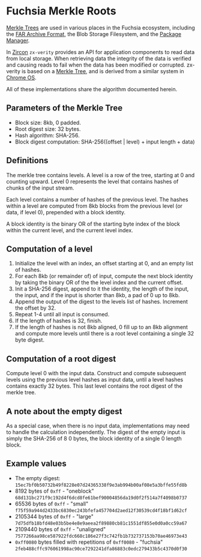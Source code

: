 # Fuchsia Merkle Roots

[Merkle Trees][merkletree] are used in various places in the Fuchsia ecosystem,
including the [FAR Archive Format][far], the Blob Storage Filesystem, and the
[Package Manager][pm].

In [Zircon][zircon] `zx-verity` provides an API for application components to
read data from local storage. When retrieving data the integrity of the data is
verified and causing reads to fail when the data has been modified or corrupted.
zx-verity is based on a [Merkle Tree][merkletree], and is derived from a similar
system in [Chrome OS][dmverity].

All of these implementations share the algorithm documented herein.

## Parameters of the Merkle Tree

 * Block size: 8kb, 0 padded.
 * Root digest size: 32 bytes.
 * Hash algorithm: SHA-256.
 * Block digest computation: SHA-256((offset | level) + input length + data)

## Definitions

The merkle tree contains levels. A level is a row of the tree, starting at 0 and
counting upward. Level 0 represents the level that contains hashes of chunks of
the input stream.

Each level contains a number of hashes of the previous level. The hashes within
a level are computed from 8kb blocks from the previous level (or data, if level
0), prepended with a block identity.

A block identity is the binary OR of the starting byte index of the block within
the current level, and the current level index.

## Computation of a level

 1. Initialize the level with an index, an offset starting at 0, and an empty
    list of hashes.
 2. For each 8kb (or remainder of) of input, compute the next block identity by
    taking the binary OR of the the level index and the current offset.
 3. Init a SHA-256 digest, append to it the identity, the length of the
    input, the input, and if the input is shorter than 8kb, a pad of 0 up to
    8kb.
 4. Append the output of the digest to the levels list of hashes. Increment
    the offset by 32.
 5. Repeat 1-4 until all input is consumed.
 6. If the length of hashes is 32, finish.
 7. If the length of hashes is not 8kb aligned, 0 fill up to an 8kb
    alignment and compute more levels until there is a root level containing a
    single 32 byte digest.

## Computation of a root digest

Compute level 0 with the input data.  Construct and compute subsequent levels
using the previous level hashes as input data, until a level hashes contains
exactly 32 bytes. This last level contains the root digest of the merkle tree.

## A note about the empty digest

As a special case, when there is no input data, implementations may need to
handle the calculation independently. The digest of the empty input is simply
the SHA-256 of 8 0 bytes, the block identity of a single 0 length block.

## Example values

 * The empty digest:
 `15ec7bf0b50732b49f8228e07d24365338f9e3ab994b00af08e5a3bffe55fd8b`
 * 8192 bytes of `0xff` - "oneblock"
 `68d131bc271f9c192d4f6dcd8fe61bef90004856da19d0f2f514a7f4098b0737`
 * 65536 bytes of `0xff` - "small"
 `f75f59a944d2433bc6830ec243bfefa457704d2aed12f30539cd4f18bf1d62cf`
 * 2105344 bytes of `0xff` - "large"
 `7d75dfb18bfd48e03b5be4e8e9aeea2f89880cb81c1551df855e0d0a0cc59a67`
 * 2109440 bytes of `0xff` - "unaligned"
 `7577266aa98ce587922fdc668c186e27f3c742fb1b732737153b70ae46973e43`
 * `0xff0080` bytes filled with repetitions of `0xff0080` - "fuchsia"
 `2feb488cffc976061998ac90ce7292241dfa86883c0edc279433b5c4370d0f30`


[merkletree]: https://en.wikipedia.org/wiki/Merkle_tree "Merkle Tree"
[dmverity]: https://www.chromium.org/chromium-os/chromiumos-design-docs/verified-boot "Chrome OS Verified Boot"
[far]: archive_format.md "Archive Format"
[pm]: https://fuchsia.googlesource.com/pm/+/master/README.md "Package Manager"
[zircon]: https://fuchsia.googlesource.com/zircon/+/master/README.md "Zircon"
